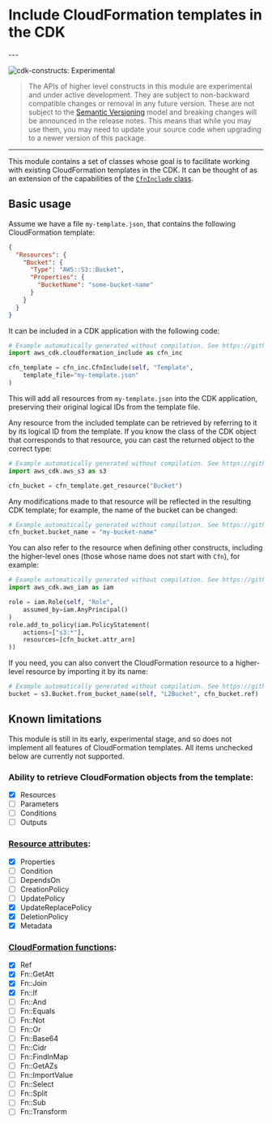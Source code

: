 # Include CloudFormation templates in the CDK

<!--BEGIN STABILITY BANNER-->---


![cdk-constructs: Experimental](https://img.shields.io/badge/cdk--constructs-experimental-important.svg?style=for-the-badge)

> The APIs of higher level constructs in this module are experimental and under active development. They are subject to non-backward compatible changes or removal in any future version. These are not subject to the [Semantic Versioning](https://semver.org/) model and breaking changes will be announced in the release notes. This means that while you may use them, you may need to update your source code when upgrading to a newer version of this package.

---
<!--END STABILITY BANNER-->

This module contains a set of classes whose goal is to facilitate working
with existing CloudFormation templates in the CDK.
It can be thought of as an extension of the capabilities of the
[`CfnInclude` class](../@aws-cdk/core/lib/cfn-include.ts).

## Basic usage

Assume we have a file `my-template.json`, that contains the following CloudFormation template:

```json
{
  "Resources": {
    "Bucket": {
      "Type": "AWS::S3::Bucket",
      "Properties": {
        "BucketName": "some-bucket-name"
      }
    }
  }
}
```

It can be included in a CDK application with the following code:

```python
# Example automatically generated without compilation. See https://github.com/aws/jsii/issues/826
import aws_cdk.cloudformation_include as cfn_inc

cfn_template = cfn_inc.CfnInclude(self, "Template",
    template_file="my-template.json"
)
```

This will add all resources from `my-template.json` into the CDK application,
preserving their original logical IDs from the template file.

Any resource from the included template can be retrieved by referring to it by its logical ID from the template.
If you know the class of the CDK object that corresponds to that resource,
you can cast the returned object to the correct type:

```python
# Example automatically generated without compilation. See https://github.com/aws/jsii/issues/826
import aws_cdk.aws_s3 as s3

cfn_bucket = cfn_template.get_resource("Bucket")
```

Any modifications made to that resource will be reflected in the resulting CDK template;
for example, the name of the bucket can be changed:

```python
# Example automatically generated without compilation. See https://github.com/aws/jsii/issues/826
cfn_bucket.bucket_name = "my-bucket-name"
```

You can also refer to the resource when defining other constructs,
including the higher-level ones
(those whose name does not start with `Cfn`),
for example:

```python
# Example automatically generated without compilation. See https://github.com/aws/jsii/issues/826
import aws_cdk.aws_iam as iam

role = iam.Role(self, "Role",
    assumed_by=iam.AnyPrincipal()
)
role.add_to_policy(iam.PolicyStatement(
    actions=["s3:*"],
    resources=[cfn_bucket.attr_arn]
))
```

If you need, you can also convert the CloudFormation resource to a higher-level
resource by importing it by its name:

```python
# Example automatically generated without compilation. See https://github.com/aws/jsii/issues/826
bucket = s3.Bucket.from_bucket_name(self, "L2Bucket", cfn_bucket.ref)
```

## Known limitations

This module is still in its early, experimental stage,
and so does not implement all features of CloudFormation templates.
All items unchecked below are currently not supported.

### Ability to retrieve CloudFormation objects from the template:

* [x] Resources
* [ ] Parameters
* [ ] Conditions
* [ ] Outputs

### [Resource attributes](https://docs.aws.amazon.com/AWSCloudFormation/latest/UserGuide/aws-product-attribute-reference.html):

* [x] Properties
* [ ] Condition
* [ ] DependsOn
* [ ] CreationPolicy
* [ ] UpdatePolicy
* [x] UpdateReplacePolicy
* [x] DeletionPolicy
* [x] Metadata

### [CloudFormation functions](https://docs.aws.amazon.com/AWSCloudFormation/latest/UserGuide/intrinsic-function-reference.html):

* [x] Ref
* [x] Fn::GetAtt
* [x] Fn::Join
* [x] Fn::If
* [ ] Fn::And
* [ ] Fn::Equals
* [ ] Fn::Not
* [ ] Fn::Or
* [ ] Fn::Base64
* [ ] Fn::Cidr
* [ ] Fn::FindInMap
* [ ] Fn::GetAZs
* [ ] Fn::ImportValue
* [ ] Fn::Select
* [ ] Fn::Split
* [ ] Fn::Sub
* [ ] Fn::Transform
